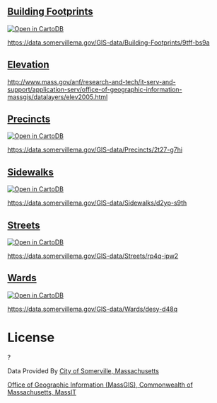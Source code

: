 ## [Building Footprints](building-footprints.geojson)

<a href="http://oneclick.cartodb.com/?file=https://raw.githubusercontent.com/also/somerville-gis/master/building-footprints.geojson"><img src="https://cartodb-libs.global.ssl.fastly.net/open-in-cartodb/button-grey.png" title="Open in CartoDB" /></a>

https://data.somervillema.gov/GIS-data/Building-Footprints/9tff-bs9a

## [Elevation](elevation.tiff)

http://www.mass.gov/anf/research-and-tech/it-serv-and-support/application-serv/office-of-geographic-information-massgis/datalayers/elev2005.html

## [Precincts](precincts.geojson)

<a href="http://oneclick.cartodb.com/?file=https://raw.githubusercontent.com/also/somerville-gis/master/precincts.geojson"><img src="https://cartodb-libs.global.ssl.fastly.net/open-in-cartodb/button-grey.png" title="Open in CartoDB" /></a>

https://data.somervillema.gov/GIS-data/Precincts/2t27-g7hi

## [Sidewalks](sidewalks.geojson)

<a href="http://oneclick.cartodb.com/?file=https://raw.githubusercontent.com/also/somerville-gis/master/sidewalks.geojson"><img src="https://cartodb-libs.global.ssl.fastly.net/open-in-cartodb/button-grey.png" title="Open in CartoDB" /></a>

https://data.somervillema.gov/GIS-data/Sidewalks/d2yp-s9th

## [Streets](streets.geojson)

<a href="http://oneclick.cartodb.com/?file=https://raw.githubusercontent.com/also/somerville-gis/master/streets.geojson"><img src="https://cartodb-libs.global.ssl.fastly.net/open-in-cartodb/button-grey.png" title="Open in CartoDB" /></a>

https://data.somervillema.gov/GIS-data/Streets/rp4q-ipw2

## [Wards](wards.geojson)

<a href="http://oneclick.cartodb.com/?file=https://raw.githubusercontent.com/also/somerville-gis/master/wards.geojson"><img src="https://cartodb-libs.global.ssl.fastly.net/open-in-cartodb/button-grey.png" title="Open in CartoDB" /></a>

https://data.somervillema.gov/GIS-data/Wards/desy-d48q

# License

?

Data Provided By [City of Somerville, Massachusetts](http://www.somervillema.gov)

[Office of Geographic Information (MassGIS), Commonwealth of Massachusetts, MassIT](http://www.mass.gov/anf/research-and-tech/it-serv-and-support/application-serv/office-of-geographic-information-massgis/datalayers/overview.html)
